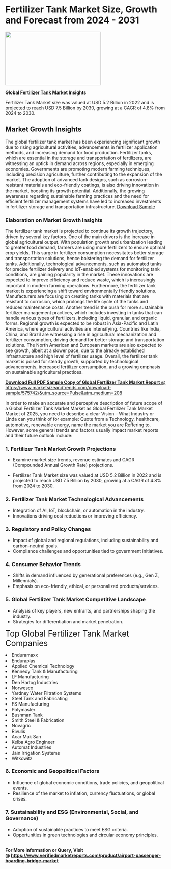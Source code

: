 <H1>Fertilizer Tank Market Size, Growth and Forecast from 2024 - 2031</H1><img class="aligncenter size-medium wp-image-584254" src="https://thirdeyenews.in/wp-content/uploads/2024/09/Global-Market-Research-300x168.jpeg" alt="" width="300" height="168" /><p><strong>Global&nbsp;<a href="https://www.marketsizeandtrends.com/download-sample/575742/&amp;utm_source=Pulse&amp;utm_medium=208">Fertilizer Tank Market</a> Insights</strong></p><p>Fertilizer Tank Market size was valued at USD 5.2 Billion in 2022 and is projected to reach USD 7.5 Billion by 2030, growing at a CAGR of 4.8% from 2024 to 2030.</p><p><h2>Market Growth Insights</h2> <p>The global fertilizer tank market has been experiencing significant growth due to rising agricultural activities, advancements in fertilizer application methods, and increasing demand for food production. Fertilizer tanks, which are essential in the storage and transportation of fertilizers, are witnessing an uptick in demand across regions, especially in emerging economies. Governments are promoting modern farming techniques, including precision agriculture, further contributing to the expansion of the market. The adoption of advanced tank designs, such as corrosion-resistant materials and eco-friendly coatings, is also driving innovation in the market, boosting its growth potential. Additionally, the growing awareness regarding sustainable farming practices and the need for efficient fertilizer management systems have led to increased investments in fertilizer storage and transportation infrastructure. <a href="#" target="_blank">Download Sample</a> <h3>Elaboration on Market Growth Insights</h3> <p>The fertilizer tank market is projected to continue its growth trajectory, driven by several key factors. One of the main drivers is the increase in global agricultural output. With population growth and urbanization leading to greater food demand, farmers are using more fertilizers to ensure optimal crop yields. This surge in fertilizer consumption necessitates better storage and transportation solutions, hence bolstering the demand for fertilizer tanks. Additionally, technological advancements, such as automated tanks for precise fertilizer delivery and IoT-enabled systems for monitoring tank conditions, are gaining popularity in the market. These innovations are expected to improve efficiency and reduce waste, which is increasingly important in modern farming operations. Furthermore, the fertilizer tank market is experiencing a shift toward environmentally friendly solutions. Manufacturers are focusing on creating tanks with materials that are resistant to corrosion, which prolongs the life cycle of the tanks and reduces maintenance costs. Another trend is the push for more sustainable fertilizer management practices, which includes investing in tanks that can handle various types of fertilizers, including liquid, granular, and organic forms. Regional growth is expected to be robust in Asia-Pacific and Latin America, where agricultural activities are intensifying. Countries like India, China, and Brazil are witnessing a rise in agricultural mechanization and fertilizer consumption, driving demand for better storage and transportation solutions. The North American and European markets are also expected to see growth, albeit at a slower pace, due to the already established infrastructure and high level of fertilizer usage. Overall, the fertilizer tank market is poised for steady growth, supported by technological advancements, increased fertilizer consumption, and a growing emphasis on sustainable agricultural practices.</p> <a href="#" target="_blank"></p><p><span class=""><strong>Download Full PDF Sample Copy of Global Fertilizer Tank Market Report</strong> @ <a href="https://www.marketsizeandtrends.com/download-sample/575742/&amp;utm_source=Pulse&amp;utm_medium=208" target="_blank">https://www.marketsizeandtrends.com/download-sample/575742/&amp;utm_source=Pulse&amp;utm_medium=208</a></span></p><p>In order to make an accurate and perceptive description of future scope of a Global&nbsp;Fertilizer Tank Market Market as Global&nbsp;Fertilizer Tank Market Market of 2025, you need to describe a clear Vision &ndash; What Industry or Linda can you think of for example: Quote from a Technology, healthcare, automotive, renewable energy, name the market you are Reffering to. However, some general trends and factors usually impact market reports and their future outlook include:</p><h3>1.&nbsp;<strong>Fertilizer Tank Market Growth Projections</strong></h3><ul><li>Examine market size trends, revenue estimates and CAGR (Compounded Annual Growth Rate) projections.</li><li><p>Fertilizer Tank Market size was valued at USD 5.2 Billion in 2022 and is projected to reach USD 7.5 Billion by 2030, growing at a CAGR of 4.8% from 2024 to 2030.</p></li></ul><h3>2.&nbsp;<strong>Fertilizer Tank Market Technological Advancements</strong></h3><ul><li>Integration of AI, IoT, blockchain, or automation in the industry.</li><li>Innovations driving cost reductions or improving efficiency.</li></ul><h3>3.&nbsp;<strong>Regulatory and Policy Changes</strong></h3><ul><li>Impact of global and regional regulations, including sustainability and carbon-neutral goals.</li><li>Compliance challenges and opportunities tied to government initiatives.</li></ul><h3>4.&nbsp;<strong>Consumer Behavior Trends</strong></h3><ul><li>Shifts in demand influenced by generational preferences (e.g., Gen Z, Millennials).</li><li>Emphasis on eco-friendly, ethical, or personalized products/services.</li></ul><h3>5.&nbsp;<strong>Global Fertilizer Tank Market Competitive Landscape</strong></h3><ul><li>Analysis of key players, new entrants, and partnerships shaping the industry.</li><li>Strategies for differentiation and market penetration.</li></ul><p data-pm-slice="1 1 []"><span style="color: inherit; font-family: inherit; font-size: 25px;">Top Global Fertilizer Tank Market Companies</span></p><div class="" data-test-id=""><p><li>Enduramaxx</li><li> Enduraplas</li><li> Applied Chemical Technology</li><li> Kennedy Tank & Manufacturing</li><li> LF Manufacturing</li><li> Den Hartog Industries</li><li> Norwesco</li><li> Yardney Water Filtration Systems</li><li> Steel Tank and Fabricating</li><li> FS Manufacturing</li><li> Polymaster</li><li> Bushman Tank</li><li> Smith Steel & Fabrication</li><li> Novagric</li><li> Rivulis</li><li> Acar Mak San</li><li> Kelba Agro Engineer</li><li> Automat Industries</li><li> Jain Irrigation Systems</li><li> Witkowitz</li></p></div><h3>6.&nbsp;<strong>Economic and Geopolitical Factors</strong></h3><ul><li>Influence of global economic conditions, trade policies, and geopolitical events.</li><li>Resilience of the market to inflation, currency fluctuations, or global crises.</li></ul><h3>7.&nbsp;<strong>Sustainability and ESG (Environmental, Social, and Governance)</strong></h3><ul><li>Adoption of sustainable practices to meet ESG criteria.</li><li>Opportunities in green technologies and circular economy principles.</li></ul><h2><strong style="font-size: 14px;">For More Information or Query, Visit @&nbsp;</strong><a style="background-color: #ffffff; font-size: 14px;" href="https://www.marketsizeandtrends.com/report/fertilizer-tank-market/" target="_blank">https://www.verifiedmarketreports.com/product/airport-passenger-boarding-bridge-market</a></h2>
